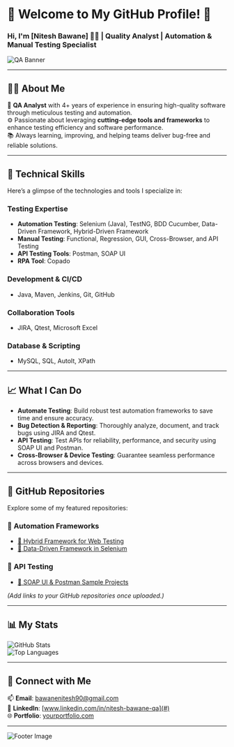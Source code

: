 # 🌟 Welcome to My GitHub Profile! 🌟

### Hi, I'm [Nitesh Bawane] 👨‍💻 | **Quality Analyst** | **Automation & Manual Testing Specialist**

![QA Banner](![image](https://github.com/user-attachments/assets/634ee4a2-74b9-4b00-ae34-646364fef087)
)

---

## 🧑‍💻 **About Me**
🎯 **QA Analyst** with 4+ years of experience in ensuring high-quality software through meticulous testing and automation.  
⚙️ Passionate about leveraging **cutting-edge tools and frameworks** to enhance testing efficiency and software performance.  
📚 Always learning, improving, and helping teams deliver bug-free and reliable solutions.

---

## 🔧 **Technical Skills**
Here’s a glimpse of the technologies and tools I specialize in:  

### **Testing Expertise**
- **Automation Testing**: Selenium (Java), TestNG, BDD Cucumber, Data-Driven Framework, Hybrid-Driven Framework  
- **Manual Testing**: Functional, Regression, GUI, Cross-Browser, and API Testing  
- **API Testing Tools**: Postman, SOAP UI  
- **RPA Tool**: Copado  

### **Development & CI/CD**
- Java, Maven, Jenkins, Git, GitHub  

### **Collaboration Tools**
- JIRA, Qtest, Microsoft Excel  

### **Database & Scripting**
- MySQL, SQL, AutoIt, XPath  

---

## 📈 **What I Can Do**
- **Automate Testing**: Build robust test automation frameworks to save time and ensure accuracy.
- **Bug Detection & Reporting**: Thoroughly analyze, document, and track bugs using JIRA and Qtest.
- **API Testing**: Test APIs for reliability, performance, and security using SOAP UI and Postman.
- **Cross-Browser & Device Testing**: Guarantee seamless performance across browsers and devices.

---

## 📂 **GitHub Repositories**
Explore some of my featured repositories:  

### 🔹 **Automation Frameworks**
- [🔗 Hybrid Framework for Web Testing](#)  
- [🔗 Data-Driven Framework in Selenium](#)

### 🔹 **API Testing**
- [🔗 SOAP UI & Postman Sample Projects](#)

*(Add links to your GitHub repositories once uploaded.)*

---

## 📊 **My Stats**
![GitHub Stats](https://github-readme-stats.vercel.app/api?username=your-github-username&show_icons=true&theme=radical)  
![Top Languages](https://github-readme-stats.vercel.app/api/top-langs/?username=your-github-username&layout=compact&theme=radical)

---

## 🌱 **Connect with Me**
📫 **Email**: [bawanenitesh90@gmail.com](mailto:bawanenitesh90@gmail.com)  
💼 **LinkedIn**: [www.linkedin.com/in/nitesh-bawane-qa](#)  
🌐 **Portfolio**: [yourportfolio.com](#)

---

![Footer Image](https://www.google.com/search?q=qa+engineer+footer+image&sca_esv=3b4249385fa7053d&udm=2&biw=1280&bih=585&sxsrf=ADLYWIIyAdtDTil64IH8ba0M1LZOAmLhQQ%3A1735393497216&ei=2QBwZ935DOyb4-EPuIegkQY&ved=0ahUKEwidysnHzMqKAxXszTgGHbgDKGIQ4dUDCBA&uact=5&oq=qa+engineer+footer+image&gs_lp=EgNpbWciGHFhIGVuZ2luZWVyIGZvb3RlciBpbWFnZUicP1DXCVjeN3ABeACQAQCYAZkOoAGhJaoBETAuOC4yLjAuMS4wLjEuMC4xuAEDyAEA-AEBmAIFoALBBcICBBAjGCfCAg0QABiABBixAxhDGIoFwgIGEAAYBxgewgIKEAAYgAQYQxiKBcICBRAAGIAEwgILEAAYgAQYsQMYgwHCAgQQABgewgIGEAAYCBgemAMAiAYBkgcFMS4zLjGgB9UV&sclient=img#vhid=z_7tIdtvkyBrkM&vssid=mosaic)
